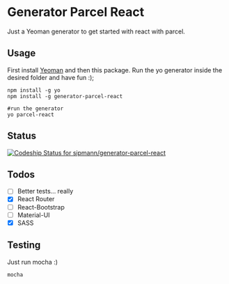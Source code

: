 # Generator Parcel React

Just a Yeoman generator to get started with react with parcel.


## Usage

First install [Yeoman](http://yeoman.io/) and then this package. Run the yo generator inside the desired folder and have fun :);

```shell
npm install -g yo
npm install -g generator-parcel-react

#run the generator
yo parcel-react 
```

## Status

[ ![Codeship Status for sipmann/generator-parcel-react](https://app.codeship.com/projects/03a4a380-082e-0136-cdbf-02887c9dcadb/status?branch=master)](https://app.codeship.com/projects/281130)


## Todos
- [ ] Better tests... really
- [x] React Router
- [ ] React-Bootstrap
- [ ] Material-UI
- [x] SASS

## Testing

Just run mocha :)

```shell
mocha
```
